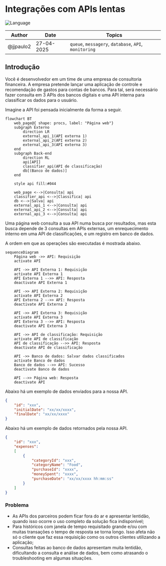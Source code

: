 # Integrações com APIs lentas

![Language](https://img.shields.io/badge/Language-PT--BR-green)

| Author | Date | Topics |
|-|-|-|
| @jjpaulo2 | 27-04-2025 | `queue`, `messagery`, `database`, `API`, `monitoring` |

## Introdução

Você é desenvolvedor em um time de uma empresa de consultoria financeira. A empresa pretende lançar uma aplicação de controle e recomendação de gastos para contas de bancos. Para tal, será necessário fazer consulta em 3 APIs dos bancos digitais e uma API interna para classificar os dados para o usuário.

Imagine a API foi pensada inicialmente da forma a seguir.

```mermaid
flowchart BT
    web_page@{ shape: procs, label: "Página web"}
    subgraph Externo
        direction LR
        external_api_1(API externa 1)
        external_api_2(API externa 2)
        external_api_3(API externa 3)
    end
    subgraph Back-end
        direction RL
        api[API]
        classifier_api(API de classificação)
        db[(Banco de dados)]
    end

    style api fill:#044

    web_page <-->|Consulta| api
    classifier_api <-->|Classifica| api
    db <-->|Salva| api
    external_api_1 <-->|Consulta| api
    external_api_2 <-->|Consulta| api
    external_api_3 <-->|Consulta| api
```

Uma página web consulta a sua API numa busca por resultados, mas esta busca depende de 3 consultas em APIs externas, um enrequecimento interno em uma API de classificações, e um registro em banco de dados.

A ordem em que as operações são executadas é mostrada abaixo.

```mermaid
sequenceDiagram
    Página web ->> API: Requisição
    activate API
    
    API ->> API Externa 1: Requisição
    activate API Externa 1
    API Externa 1 -->> API: Resposta
    deactivate API Externa 1

    API ->> API Externa 2: Requisição
    activate API Externa 2
    API Externa 2 -->> API: Resposta
    deactivate API Externa 2

    API ->> API Externa 3: Requisição
    activate API Externa 3
    API Externa 3 -->> API: Resposta
    deactivate API Externa 3

    API ->> API de classificação: Requisição
    activate API de classificação
    API de classificação -->> API: Resposta
    deactivate API de classificação

    API ->> Banco de dados: Salvar dados classificados
    activate Banco de dados
    Banco de dados -->> API: Sucesso
    deactivate Banco de dados

    API -->> Página web: Resposta
    deactivate API
```

Abaixo há um exemplo de dados enviados para a nossa API.

```json
{
    "id": "xxx",
    "initialDate": "xx/xx/xxxx",
    "finalDate": "xx/xx/xxxx"
}
```

Abaixo há um exemplo de dados retornados pela nossa API.

```json
{
    "id": "xxx",
    "expenses":
    [
        {
            "categoryId": "xxx",
            "categoryName": "Food",
            "purchaseId": "xxxx",
            "moneySpent": "xxxx",
            "purchaseDate": "xx/xx/xxxx hh:mm:ss"
        }
    ]
}
```

### Problema

- As APIs dos parceiros podem ficar fora do ar e apresentar lentidão, quando isso ocorre o uso completo da solução fica indisponível;
- Para históricos com janela de tempo requisitado grande e/ou com muitas transações o tempo de resposta se torna longo. Isso afeta não só o cliente que faz essa requisição como os outros clientes utilizando a aplicação;
- Consultas feitas ao banco de dados apresentam muita lentidão, dificultando a consulta e análise de dados, bem como atrasando o troubleshooting em algumas situações.